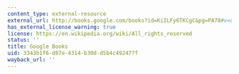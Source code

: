 ```yaml
---
content_type: external-resource
external_url: http://books.google.com/books?id=KiILFy6TKCgC&pg=PA78#v=onepage
has_external_license_warning: true
license: https://en.wikipedia.org/wiki/All_rights_reserved
status: ''
title: Google Books
uid: 3343b1f6-d87e-4314-b30d-d5b4c492477f
wayback_url: ''
---
```

